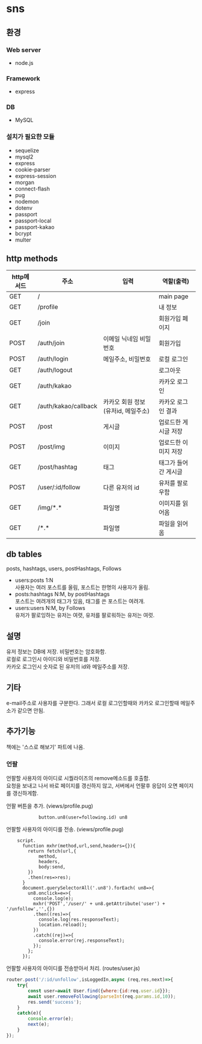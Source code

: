 # sns
## 환경
### Web server
+ node.js
### Framework
+ express
### DB
+ MySQL
### 설치가 필요햔 모듈
+ sequelize
+ mysql2
+ express
+ cookie-parser
+ express-session
+ morgan
+ connect-flash
+ pug
+ nodemon
+ dotenv
+ passport
+ passport-local
+ passport-kakao
+ bcrypt
+ multer

## http methods
| http메서드   |      주소      |입력|  역할(출력) |
|-|-|-|-|
| GET    |/        || main page |
| GET    |/profile ||내 정보|
| GET    |/join    ||회원가입 페이지|
| POST   |/auth/join    |이메일 닉네임 비밀번호|회원가입|
| POST   |/auth/login    |메일주소, 비밀번호|로컬 로그인|
| GET    |/auth/logout    ||로그아웃|
| GET    |/auth/kakao    ||카카오 로그인|
| GET    |/auth/kakao/callback    |카카오 회원 정보 (유저id, 메일주소)|카카오 로그인 결과|
| POST   |/post    |게시글|업로드한 게시글 저장|
| POST   |/post/img    |이미지|업로드한 이미지 저장|
| GET    |/post/hashtag    |태그|태그가 들어간 게시글|
| POST   |/user/:id/follow    |다른 유저의 id|유저를 팔로우함|
| GET    |/img/\*.\*        |파일명|이미지를 읽어옴|
| GET    |/\*.\*        |파일명|파일을 읽어옴|

## db tables
posts, hashtags, users, postHashtags, Follows  
+ users:posts 1:N  
사용자는 여러 포스트를 올림, 포스트는 한명의 사용자가 올림.  
+ posts:hashtags N:M, by postHashtags  
포스트는 여려개의 태그가 있음, 태그를 쓴 포스트는 여려개.  
+ users:users N:M, by Follows  
유저가 팔로잉하는 유저는 여렷, 유저를 팔로워하는 유저는 여럿.  

## 설명
유저 정보는 DB에 저장. 비밀번호는 암호화함.  
로컬로 로그인시 아이디와 비밀번호를 저장.  
카카오 로그인시 숫자로 된 유저의 id와 메일주소를 저장.  

## 기타
e-mail주소로 사용자를 구분한다. 그래서 로컬 로그인할때와 카카오 로그인할때 메일주소가 같으면 안됨.  

## 추가기능
책에는 '스스로 해보기' 파트에 나옴.  
### 언팔
언팔할 사용자의 아이디로 시퀄라이즈의 remove메소드를 호출함.  
요청을 보내고 나서 바로 페이지를 갱신하지 않고, 서버에서 언팔후 응답이 오면 페이지를 갱신하게함.  

언팔 버튼을 추가. (views/profile.pug)
```pug
            button.un8(user=following.id) un8
```
언팔할 사용자의 아이디를 전송. (views/profile.pug)
```pug
    script.
      function mxhr(method,url,send,headers={}){
        return fetch(url,{
            method,
            headers,
            body:send,
        })
        .then(res=>res);
      }
      document.querySelectorAll('.un8').forEach( un8=>{
        un8.onclick=e=>{
          console.log(e);
          mxhr('POST','/user/' + un8.getAttribute('user') + '/unfollow','',{})
          .then((res)=>{
            console.log(res.responseText);
            location.reload();
          })
          .catch((rej)=>{
            console.error(rej.responseText);
          });
        };
      });
```
언팔할 사용자의 아이디를 전송받아서 처리. (routes/user.js)
```js
router.post('/:id/unfollow',isLoggedIn,async (req,res,next)=>{
    try{
        const user=await User.find({where:{id:req.user.id}});
        await user.removeFollowing(parseInt(req.params.id,10));
        res.send('success');
    }
    catch(e){
        console.error(e);
        next(e);
    }
});
```